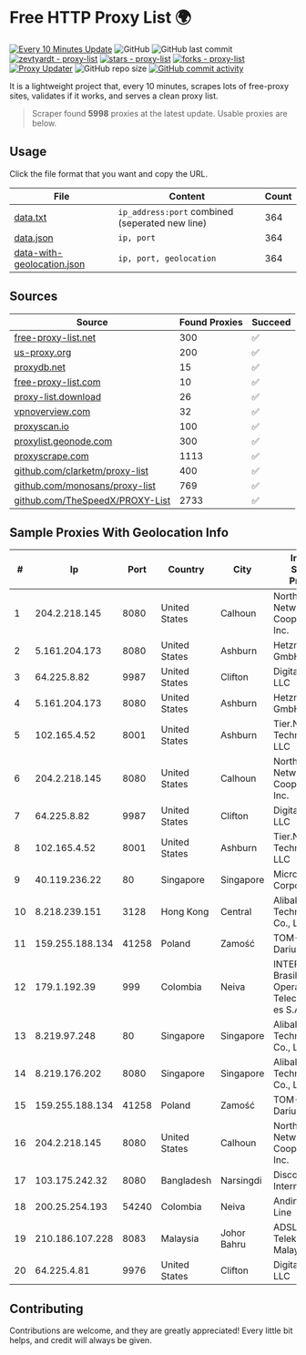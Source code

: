 
# Free HTTP Proxy List 🌍

[![Every 10 Minutes Update](https://github.com/mertguvencli/http-proxy-list/actions/workflows/main.yml/badge.svg?branch=main)](https://github.com/mertguvencli/http-proxy-list/actions/workflows/main.yml)
![GitHub](https://img.shields.io/github/license/mertguvencli/http-proxy-list)
![GitHub last commit](https://img.shields.io/github/last-commit/mertguvencli/http-proxy-list)
[![zevtyardt - proxy-list](https://img.shields.io/static/v1?label=zevtyardt&message=proxy-list&color=blue&logo=github)](https://github.com/zevtyardt/proxy-list "Go to GitHub repo")
[![stars - proxy-list](https://img.shields.io/github/stars/zevtyardt/proxy-list?style=social)](https://github.com/zevtyardt/proxy-list)
[![forks - proxy-list](https://img.shields.io/github/forks/zevtyardt/proxy-list?style=social)](https://github.com/zevtyardt/proxy-list)
[![Proxy Updater](https://github.com/zevtyardt/proxy-list/workflows/Proxy%20Updater/badge.svg)](https://github.com/zevtyardt/proxy-list/actions?query=workflow:"Proxy+Updater")
![GitHub repo size](https://img.shields.io/github/repo-size/zevtyardt/proxy-list)
[![GitHub commit activity](https://img.shields.io/github/commit-activity/m/zevtyardt/proxy-list?logo=commits)](https://github.com/zevtyardt/proxy-list/commits/main)

It is a lightweight project that, every 10 minutes, scrapes lots of free-proxy sites, validates if it works, and serves a clean proxy list.

> Scraper found **5998** proxies at the latest update. Usable proxies are below.

## Usage

Click the file format that you want and copy the URL.

|File|Content|Count|
|----|-------|-----|
|[data.txt](https://raw.githubusercontent.com/mertguvencli/http-proxy-list/main/proxy-list/data.txt)|`ip_address:port` combined (seperated new line)|364|
|[data.json](https://raw.githubusercontent.com/mertguvencli/http-proxy-list/main/proxy-list/data.json)|`ip, port`|364|
|[data-with-geolocation.json](https://raw.githubusercontent.com/mertguvencli/http-proxy-list/main/proxy-list/data-with-geolocation.json)|`ip, port, geolocation`|364|

## Sources

|Source|Found Proxies|Succeed|
|------|-------------|-------|
|[free-proxy-list.net](https://free-proxy-list.net)|300|✅|
|[us-proxy.org](https://www.us-proxy.org)|200|✅|
|[proxydb.net](http://proxydb.net)|15|✅|
|[free-proxy-list.com](https://free-proxy-list.com/?page=&port=&type%5B%5D=http&type%5B%5D=https&up_time=0&search=Search)|10|✅|
|[proxy-list.download](https://www.proxy-list.download/HTTP)|26|✅|
|[vpnoverview.com](https://vpnoverview.com/privacy/anonymous-browsing/free-proxy-servers)|32|✅|
|[proxyscan.io](https://www.proxyscan.io)|100|✅|
|[proxylist.geonode.com](https://proxylist.geonode.com/api/proxy-list?limit=300&page=1&sort_by=lastChecked&sort_type=desc&protocols=http,https)|300|✅|
|[proxyscrape.com](https://api.proxyscrape.com/v2/?request=displayproxies&protocol=http&timeout=10000&country=all&ssl=all&anonymity=all)|1113|✅|
|[github.com/clarketm/proxy-list](https://raw.githubusercontent.com/clarketm/proxy-list/master/proxy-list-raw.txt)|400|✅|
|[github.com/monosans/proxy-list](https://raw.githubusercontent.com/monosans/proxy-list/main/proxies/http.txt)|769|✅|
|[github.com/TheSpeedX/PROXY-List](https://raw.githubusercontent.com/TheSpeedX/PROXY-List/master/http.txt)|2733|✅|


## Sample Proxies With Geolocation Info

|#|Ip|Port|Country|City|Internet Service Provider|
|-|--|----|-------|----|-------------------------|
|1|204.2.218.145|8080|United States|Calhoun|North Georgia Network Cooperative, Inc.|
|2|5.161.204.173|8080|United States|Ashburn|Hetzner Online GmbH|
|3|64.225.8.82|9987|United States|Clifton|DigitalOcean, LLC|
|4|5.161.204.173|8080|United States|Ashburn|Hetzner Online GmbH|
|5|102.165.4.52|8001|United States|Ashburn|Tier.Net Technologies LLC|
|6|204.2.218.145|8080|United States|Calhoun|North Georgia Network Cooperative, Inc.|
|7|64.225.8.82|9987|United States|Clifton|DigitalOcean, LLC|
|8|102.165.4.52|8001|United States|Ashburn|Tier.Net Technologies LLC|
|9|40.119.236.22|80|Singapore|Singapore|Microsoft Corporation|
|10|8.218.239.151|3128|Hong Kong|Central|Alibaba (US) Technology Co., Ltd.|
|11|159.255.188.134|41258|Poland|Zamość|TOM-NET s.c. Dariusz Koper|
|12|179.1.192.39|999|Colombia|Neiva|INTERNEXA Brasil Operadora de Telecomunica??es S.A|
|13|8.219.97.248|80|Singapore|Singapore|Alibaba (US) Technology Co., Ltd.|
|14|8.219.176.202|8080|Singapore|Singapore|Alibaba (US) Technology Co., Ltd.|
|15|159.255.188.134|41258|Poland|Zamość|TOM-NET s.c. Dariusz Koper|
|16|204.2.218.145|8080|United States|Calhoun|North Georgia Network Cooperative, Inc.|
|17|103.175.242.32|8080|Bangladesh|Narsingdi|Discovery Internet|
|18|200.25.254.193|54240|Colombia|Neiva|Andinet ON Line|
|19|210.186.107.228|8083|Malaysia|Johor Bahru|ADSL Streamyx Telekom Malaysia|
|20|64.225.4.81|9976|United States|Clifton|DigitalOcean, LLC|



## Contributing

Contributions are welcome, and they are greatly appreciated! Every
little bit helps, and credit will always be given.

